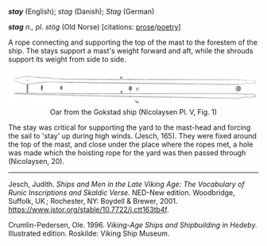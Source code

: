 **_stay_** (English); _stag_ (Danish); _Stag_ (German)

_**stag** n., pl. stög_ (Old Norse) [citations: [prose](https://onp.ku.dk/onp/onp.php?o74925)/[poetry](https://lexiconpoeticum.org/m.php?p=lemma&i=78815)]  

A rope connecting and supporting the top of the mast to the forestem of the ship. The stays support a mast's weight forward and aft, while the shrouds support its weight from side to side. 

<div align="center">
  
  ![oar from Gokstad ship](../images/Oar_Gokstad.png)  
  Oar from the Gokstad ship (Nicolaysen Pl. V, Fig. 1)

</div>

  The stay was critical for supporting the yard to the mast-head and forcing the sail to 'stay' up during high winds. (Jesch, 165). They were fixed around the top of the mast, and close under the place where the ropes met, a hole was made which the hoisting rope for the yard was then passed through (Nicolaysen, 20). 
  
---

  Jesch, Judith. _Ships and Men in the Late Viking Age: The Vocabulary of Runic Inscriptions and Skaldic Verse._ NED-New edition. Woodbridge, Suffolk, UK ; Rochester, NY: 
Boydell & Brewer, 2001. https://www.jstor.org/stable/10.7722/j.ctt163tb4f.

  Crumlin-Pedersen, Ole. 1996. _Viking-Age Ships and Shipbuilding in Hedeby._ Illustrated edition. Roskilde: Viking Ship Museum.
